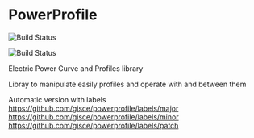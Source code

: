 # PowerProfile

![Build Status](https://github.com/gisce/powerprofile/actions/workflows/python2.7-app.yml/badge.svg)

![Build Status](https://github.com/gisce/powerprofile/actions/workflows/python3.11-app.yml/badge.svg)

Electric Power Curve and Profiles library

Libray to manipulate easily profiles and operate with and between them

Automatic version with labels https://github.com/gisce/powerprofile/labels/major https://github.com/gisce/powerprofile/labels/minor https://github.com/gisce/powerprofile/labels/patch

